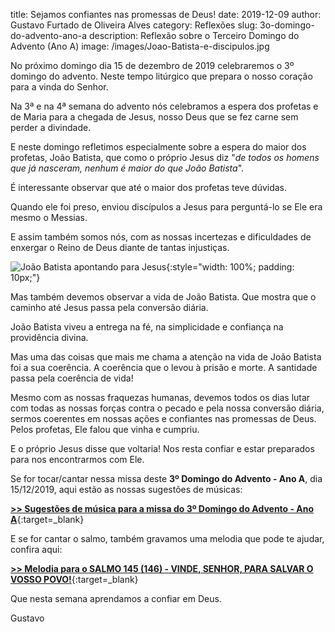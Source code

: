 title: Sejamos confiantes nas promessas de Deus!
date: 2019-12-09
author: Gustavo Furtado de Oliveira Alves
category: Reflexões
slug: 3o-domingo-do-advento-ano-a
description: Reflexão sobre o Terceiro Domingo do Advento (Ano A)
image: /images/Joao-Batista-e-discipulos.jpg

No próximo domingo dia 15 de dezembro de 2019 celebraremos o 3º domingo do advento.
Neste tempo litúrgico que prepara o nosso coração para a vinda do Senhor.

Na 3ª e na 4ª semana do advento nós celebramos a espera dos profetas e de Maria
para a chegada de Jesus, nosso Deus que se fez carne sem perder a divindade.

E neste domingo refletimos especialmente sobre a espera do maior dos profetas,
João Batista, que como o próprio Jesus diz "_de todos os homens que já nasceram, nenhum é maior do que João Batista_".

É interessante observar que até o maior dos profetas teve dúvidas.

Quando ele foi preso, enviou discípulos a Jesus para perguntá-lo se Ele era mesmo o Messias.

E assim também somos nós, com as nossas incertezas e dificuldades de enxergar o Reino de Deus diante de tantas injustiças.

![João Batista apontando para Jesus](/images/Joao-Batista-e-discipulos.jpg){:style="width: 100%; padding: 10px;"}

Mas também devemos observar a vida de João Batista.
Que mostra que o caminho até Jesus passa pela conversão diária.

João Batista viveu a entrega na fé, na simplicidade e confiança na providência divina.

Mas uma das coisas que mais me chama a atenção na vida de João Batista foi a sua coerência.
A coerência que o levou à prisão e morte. A santidade passa pela coerência de vida!

Mesmo com as nossas fraquezas humanas, devemos todos os dias lutar com todas as nossas forças contra o pecado e pela nossa conversão diária, sermos coerentes em nossas ações e confiantes nas promessas de Deus. Pelos profetas, Ele falou que vinha e cumpriu.

E o próprio Jesus disse que voltaria! Nos resta confiar e estar preparados para nos encontrarmos com Ele.

Se for tocar/cantar nessa missa deste **3º Domingo do Advento - Ano A**, dia 15/12/2019,
aqui estão as nossas sugestões de músicas:

[**>> Sugestões de música para a missa do 3º Domingo do Advento - Ano A**](https://musicasparamissa.com.br/sugestoes-para/3o-domingo-do-advento-ano-a/){:target=\_blank}

E se for cantar o salmo, também gravamos uma melodia que pode te ajudar, confira aqui:

[**>> Melodia para o SALMO 145 (146) - VINDE, SENHOR, PARA SALVAR O VOSSO POVO!**](https://musicasparamissa.com.br/musica/salmo-145-146-vinde-senhor-para-salvar-o-vosso-povo/){:target=\_blank}

Que nesta semana aprendamos a confiar em Deus.

Gustavo

